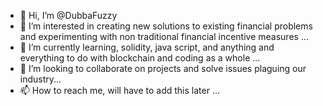 - 👋 Hi, I’m @DubbaFuzzy
- 👀 I’m interested in creating new solutions to existing financial problems and experimenting with non traditional financial incentive measures ...
- 🌱 I’m currently learning, solidity, java script, and anything and everything to do with blockchain and coding as a whole ...
- 💞️ I’m looking to collaborate on projects and solve issues plaguing our industry...
- 📫 How to reach me, will have to add this later ...

<!---
DubbaFuzzy/DubbaFuzzy is a ✨ special ✨ repository because its `README.md` (this file) appears on your GitHub profile.
You can click the Preview link to take a look at your changes.
--->
